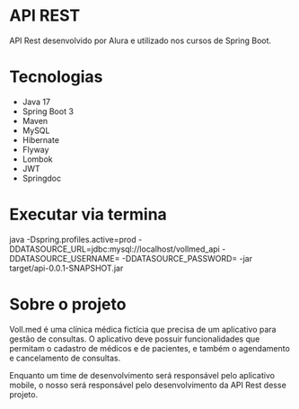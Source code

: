 # API REST

API Rest desenvolvido por Alura e utilizado nos cursos de Spring Boot.

# Tecnologias

- Java 17
- Spring Boot 3
- Maven
- MySQL
- Hibernate
- Flyway
- Lombok
- JWT
- Springdoc
  

# Executar via termina

java -Dspring.profiles.active=prod -DDATASOURCE_URL=jdbc:mysql://localhost/vollmed_api -DDATASOURCE_USERNAME= -DDATASOURCE_PASSWORD= -jar target/api-0.0.1-SNAPSHOT.jar


# Sobre o projeto

Voll.med é uma clínica médica fictícia que precisa de um aplicativo para gestão de consultas. O aplicativo deve possuir funcionalidades que permitam o cadastro de médicos e de pacientes, e também o agendamento e cancelamento de consultas.

Enquanto um time de desenvolvimento será responsável pelo aplicativo mobile, o nosso será responsável pelo desenvolvimento da API Rest desse projeto.
